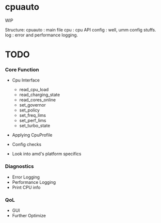# cpuauto
WIP

Structure:
    cpuauto : main file
    cpu : cpu API
    config : well, umm config stuffs.
    log : error and performance logging.


# TODO

### Core Function
- Cpu Interface
    - read_cpu_load
    - read_charging_state
    - read_cores_online
    - set_governor
    - set_policy
    - set_freq_lims
    - set_perf_lims
    - set_turbo_state

- Applying CpuProfile
- Config checks
- Look into amd's platform specifics

### Diagnostics
- Error Logging
- Performance Logging
- Print CPU info

### QoL
- GUI
- Further Optimize

